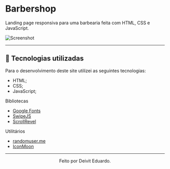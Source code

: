 # Barbershop

Landing page responsiva para uma barbearia feita com HTML, CSS e JavaScript.

![Screenshot](https://i.imgur.com/QzRt7BF.png)

---

## 🧪 Tecnologias utilizadas

Para o desenvolvimento deste site utilizei as seguintes tecnologias:

- HTML;
- CSS;
- JavaScript;

Bibliotecas

- [Google Fonts](https://fonts.google.com/)
- [SwipeJS](https://github.com/nolimits4web/Swiper)
- [ScrollRevel](https://scrollrevealjs.org)

Utilitários

- [randomuser.me](https://randomuser.me/photos)
- [IconMoon](https://icomoon.io/app/#/select)

---

<p align="center">Feito por Deivit Eduardo.</p>
